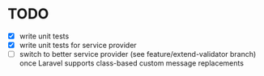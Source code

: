 # TODO

- [x] write unit tests
- [x] write unit tests for service provider
- [ ] switch to better service provider (see feature/extend-validator branch) once Laravel supports class-based custom message replacements